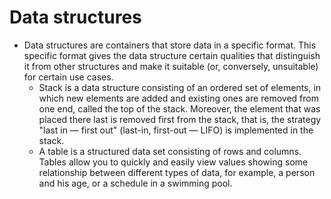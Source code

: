 Data structures
======
- Data structures are containers that store data in a specific format. This specific format gives the data structure certain qualities that distinguish it from other structures and make it suitable (or, conversely, unsuitable) for certain use cases.
    - Stack is a data structure consisting of an ordered set of elements, in which new elements are added and existing ones are removed from one end, 
    called the top of the stack. Moreover, the element that was placed there last is removed first from the stack, that is, 
    the strategy "last in — first out" (last-in, first-out — LIFO) is implemented in the stack.
    - A table is a structured data set consisting of rows and columns. Tables allow you to quickly and easily view values showing some relationship between different types of data, for example, a person and his age, or a schedule in a swimming pool.    
 
